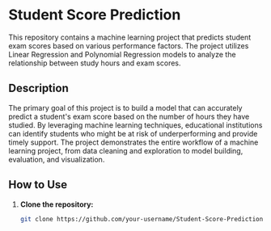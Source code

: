 # Student Score Prediction

This repository contains a machine learning project that predicts student exam scores based on various performance factors. The project utilizes Linear Regression and Polynomial Regression models to analyze the relationship between study hours and exam scores.

## Description

The primary goal of this project is to build a model that can accurately predict a student's exam score based on the number of hours they have studied. By leveraging machine learning techniques, educational institutions can identify students who might be at risk of underperforming and provide timely support. The project demonstrates the entire workflow of a machine learning project, from data cleaning and exploration to model building, evaluation, and visualization.

## How to Use

1. **Clone the repository:**
   ```bash
   git clone https://github.com/your-username/Student-Score-Prediction.git
